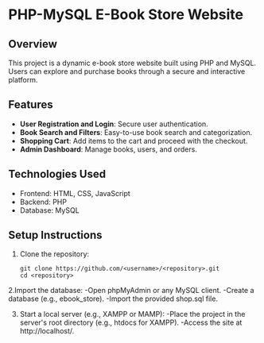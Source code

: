 # PHP-MySQL E-Book Store Website

## Overview
This project is a dynamic e-book store website built using PHP and MySQL. Users can explore and purchase books through a secure and interactive platform.

## Features
- **User Registration and Login**: Secure user authentication.
- **Book Search and Filters**: Easy-to-use book search and categorization.
- **Shopping Cart**: Add items to the cart and proceed with the checkout.
- **Admin Dashboard**: Manage books, users, and orders.

## Technologies Used
- Frontend: HTML, CSS, JavaScript
- Backend: PHP
- Database: MySQL

## Setup Instructions
1. Clone the repository:
   ```shell
   git clone https://github.com/<username>/<repository>.git
   cd <repository>
   
2.Import the database:
-Open phpMyAdmin or any MySQL client.
-Create a database (e.g., ebook_store).
-Import the provided shop.sql file.

3. Start a local server (e.g., XAMPP or MAMP):
-Place the project in the server's root directory (e.g., htdocs for XAMPP).
-Access the site at http://localhost/<project-folder>.
